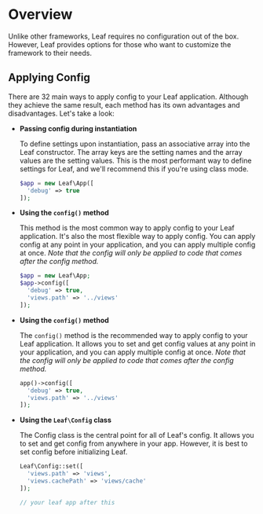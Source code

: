 # Overview

<!-- markdownlint-disable no-inline-html -->

<script setup>
import VideoDocs from '/@theme/components/VideoDocs.vue'
</script>

Unlike other frameworks, Leaf requires no configuration out of the box. However, Leaf provides options for those who want to customize the framework to their needs.

## Applying Config

There are <span class="class-mode">3</span><span class="functional-mode">2</span> main ways to apply config to your Leaf application. Although they achieve the same result, each method has its own advantages and disadvantages. Let's take a look:

<div class="class-mode">

- **Passing config during instantiation**

  To define settings upon instantiation, pass an associative array into the Leaf constructor. The array keys are the setting names and the array values are the setting values. This is the most performant way to define settings for Leaf, and we'll recommend this if you're using class mode.

  ```php
  $app = new Leaf\App([
    'debug' => true
  ]);
  ```

- **Using the `config()` method**

  This method is the most common way to apply config to your Leaf application. It's also the most flexible way to apply config. You can apply config at any point in your application, and you can apply multiple config at once. *Note that the config will only be applied to code that comes after the config method.*

  ```php
  $app = new Leaf\App;
  $app->config([
    'debug' => true,
    'views.path' => '../views'
  ]);
  ```

</div>
<div class="functional-mode">

- **Using the `config()` method**

  The `config()` method is the recommended way to apply config to your Leaf application. It allows you to set and get config values at any point in your application, and you can apply multiple config at once. *Note that the config will only be applied to code that comes after the config method.*

  ```php
  app()->config([
    'debug' => true,
    'views.path' => '../views'
  ]);
  ```

</div>

- **Using the `Leaf\Config` class**

  The Config class is the central point for all of Leaf's config. It allows you to set and get config from anywhere in your app. However, it is best to set config before initializing Leaf.

  ```php
  Leaf\Config::set([
    'views.path' => 'views',
    'views.cachePath' => 'views/cache'
  ]);

  // your leaf app after this
  ```
